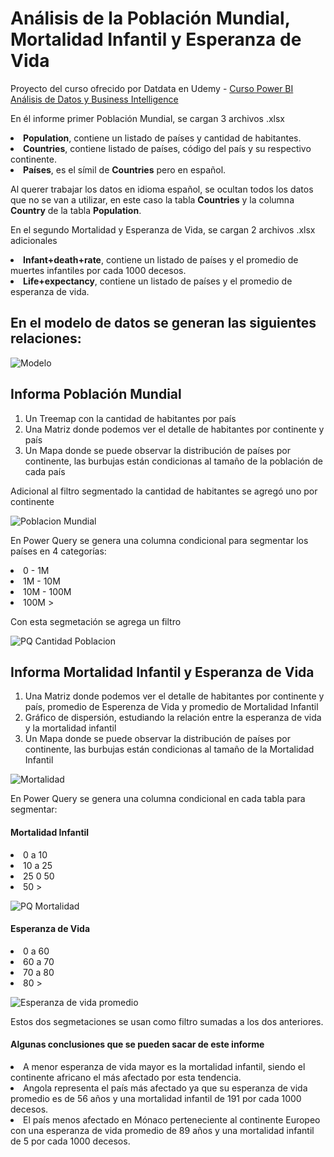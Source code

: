 # Análisis de la Población Mundial, Mortalidad Infantil y Esperanza de Vida

Proyecto del curso ofrecido por Datdata en Udemy - [Curso Power BI Análisis de Datos y Business Intelligence](https://www.udemy.com/course/power-bi-analisis-datos-business-intelligence/)

En él informe primer Población Mundial, se cargan 3 archivos .xlsx

<li><strong>Population</strong>, contiene un listado de países y cantidad de habitantes.</li>
<li><strong>Countries</strong>, contiene listado de países, código del país y su respectivo continente.</li>
<li><strong>Países</strong>, es el símil de <strong>Countries</strong> pero en español.</li>

Al querer trabajar los datos en idioma español, se ocultan todos los datos que no se van a utilizar, en este caso la tabla <strong>Countries</strong> y la columna <strong>Country</strong> de la tabla <strong>Population</strong>.

En el segundo Mortalidad y Esperanza de Vida, se cargan 2 archivos .xlsx adicionales

<li><strong>Infant+death+rate</strong>, contiene un listado de países y el promedio de muertes infantiles por cada 1000 decesos.</li>
<li><strong>Life+expectancy</strong>, contiene un listado de países y el promedio de esperanza de vida.</li>

## En el modelo de datos se generan las siguientes relaciones:

![Modelo](https://user-images.githubusercontent.com/78714438/183323234-96476e3c-1479-4464-a92a-c42ee2ff55c1.png)

## Informa Población Mundial

<ol>
<li>Un Treemap con la cantidad de habitantes por país</li>
<li>Una Matriz donde podemos ver el detalle de habitantes por continente y país</li>
<li>Un Mapa donde se puede observar la distribución de países por continente, las burbujas están condicionas al tamaño de la población de cada país </li>
</ol>

Adicional al filtro segmentado la cantidad de habitantes se agregó uno por continente

![Poblacion Mundial](https://user-images.githubusercontent.com/78714438/183322235-d212e2d8-85f7-4f64-9fc0-37b3dcd3756a.png)


En Power Query se genera una columna condicional para segmentar los países en 4 categorías:

<li>0 - 1M</li>
<li>1M - 10M</li>
<li>10M - 100M</li>
<li>100M ></li>

Con esta segmetación se agrega un filtro


![PQ Cantidad Poblacion](https://user-images.githubusercontent.com/78714438/183322924-37b7b62c-4c2e-45bc-93d7-7e98eb1ff84a.png)


## Informa Mortalidad Infantil y Esperanza de Vida

<ol>
<li>Una Matriz donde podemos ver el detalle de habitantes por continente y país, promedio de Esperenza de Vida y promedio de Mortalidad Infantil</li>
<li>Gráfico de dispersión, estudiando la relación entre la esperanza de vida y la mortalidad infantil</li>
<li>Un Mapa donde se puede observar la distribución de países por continente, las burbujas están condicionas al tamaño de la Mortalidad Infantil</li>
</ol>

![Mortalidad](https://user-images.githubusercontent.com/78714438/183323901-c8d1445b-70a7-4f77-a55b-c5fa9c3c2e59.png)

En Power Query se genera una columna condicional en cada tabla para segmentar:

#### Mortalidad Infantil

<li>0 a 10</li>
<li>10 a 25</li>
<li>25 0 50</li>
<li>50 ></li>


![PQ Mortalidad](https://user-images.githubusercontent.com/78714438/183324096-59351366-7bb9-4727-8f09-4306672c1857.png)


#### Esperanza de Vida

<li>0 a 60</li>
<li>60 a 70</li>
<li>70 a 80</li>
<li>80 ></li>


![Esperanza de vida promedio](https://user-images.githubusercontent.com/78714438/183324178-fb946ad3-c66e-4f9d-81be-d1b5eb7fe4b0.png)


Estos dos segmetaciones se usan como filtro sumadas a los dos anteriores.

#### Algunas conclusiones que se pueden sacar de este informe

<li>A menor esperanza de vida mayor es la mortalidad infantil, siendo el continente africano el más afectado por esta tendencia.</li>

<li>Angola representa el país más afectado ya que su esperanza de vida promedio es de 56 años y una mortalidad infantil de 191 por cada 1000 decesos.</li>

<li>El país menos afectado en Mónaco perteneciente al continente Europeo con una esperanza de vida promedio de 89 años y una mortalidad infantil de 5 por cada 1000 decesos.</li>
